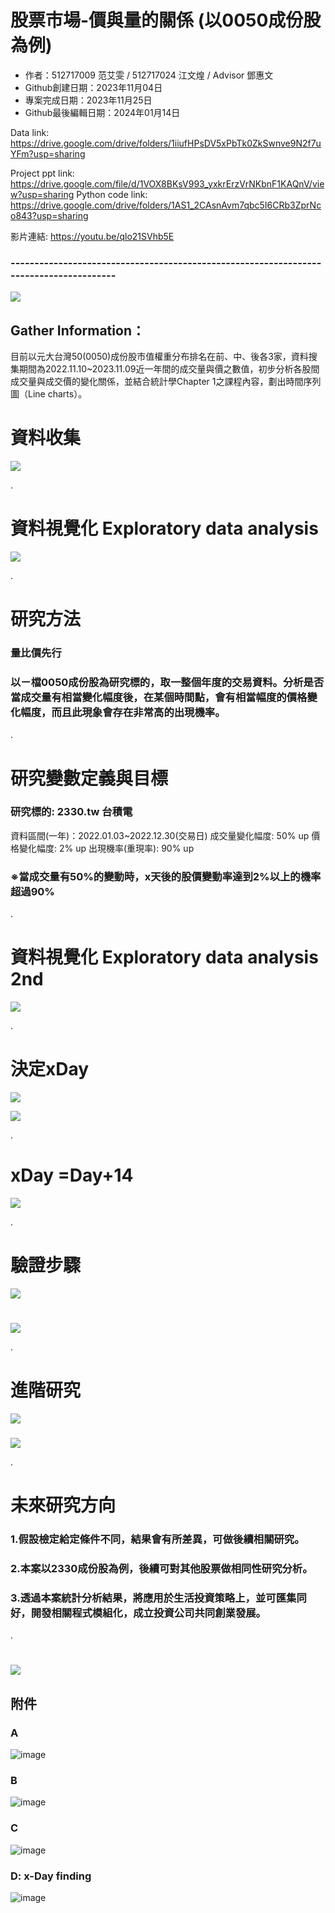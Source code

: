 # 股票市場-價與量的關係 (以0050成份股為例)

- 作者：512717009 范艾雯 / 512717024 江文煌 / Advisor 鄧惠文
- Github創建日期：2023年11月04日
- 專案完成日期：2023年11月25日
- Github最後編輯日期：2024年01月14日
 
Data link: https://drive.google.com/drive/folders/1iiufHPsDV5xPbTk0ZkSwnve9N2f7uYFm?usp=sharing

Project ppt link: https://drive.google.com/file/d/1VOX8BKsV993_yxkrErzVrNKbnF1KAQnV/view?usp=sharing
Python code link: https://drive.google.com/drive/folders/1AS1_2CAsnAvm7qbc5I6CRb3ZprNco843?usp=sharing

影片連結: https://youtu.be/qlo21SVhb5E

### ---------------------------------------------------------------------------------------
![](https://drive.usercontent.google.com/download?id=1gNC7d9x9R_xYm5aopOpOpNiAhSF89B9J&export=download&authuser=0&confirm=t&uuid=cb6f46df-30ae-4845-92ff-7f1a57decd3a&at=APZUnTX7VMzajaucMwvAXYJof7jh:1703471428483)

## Gather Information：
目前以元大台灣50(0050)成份股市值權重分布排名在前、中、後各3家，資料搜集期間為2022.11.10~2023.11.09近一年間的成交量與價之數值，初步分析各股間成交量與成交價的變化關係，並結合統計學Chapter 1之課程內容，劃出時間序列圖（Line charts）。

# 資料收集
![](https://drive.usercontent.google.com/download?id=1hh38bYzkU5klEkvzQbseGmVTKwkzZufe&export=download&authuser=0&confirm=t&uuid=4b1ba333-86c9-429f-8a24-8741680fc3fd&at=APZUnTWJiAF9VSEcYBTRjGonMIf2:1702045588861)

. 

# 資料視覺化 Exploratory data analysis 
![](https://drive.usercontent.google.com/download?id=1ZRCwuwX-FVnSKKAektZXAe5MmEW3yHjo&export=download&authuser=0&confirm=t&uuid=64ad2dd0-bd78-4d68-8d59-ddb3915dc409&at=APZUnTWmhY1zsQz3dpM3ab4wjN9h:1703471450021)  

.

# 研究方法
### 量比價先行
### 以ㄧ檔0050成份股為研究標的，取一整個年度的交易資料。分析是否當成交量有相當變化幅度後，在某個時間點，會有相當幅度的價格變化幅度，而且此現象會存在非常高的出現機率。                    

.

# 研究變數定義與目標
###   
### 研究標的: 2330.tw 台積電
資料區間(一年)：2022.01.03~2022.12.30(交易日)
成交量變化幅度: 50% up
價格變化幅度: 2% up
出現機率(重現率): 90% up 
###   
### ※當成交量有50%的變動時，x天後的股價變動率達到2%以上的機率超過90%

.

# 資料視覺化 Exploratory data analysis 2nd 

![](https://drive.usercontent.google.com/download?id=12vumd432NnvzfiUb-fl3b0P10pOilYpb&export=download&authuser=0&confirm=t&uuid=120808f9-0d56-42f9-9e52-fb647d80faba&at=APZUnTVwC5vBy9t7tl8YScZZ7-F7:1703475897182)

 .
 
# 決定xDay
 
![](https://drive.usercontent.google.com/download?id=142kNF1WwWzqjwK_P9xdNRqj6fYe0iseS&export=download&authuser=0&confirm=t&uuid=b0d2bc05-c979-4c50-a1c2-7a8dcce21ebf&at=APZUnTXKpFWgbUFf_naXpbKGPY5E:1702050104904)

![](https://drive.usercontent.google.com/download?id=1wAAYuNrnWqidIDVUfAhuchw1TuXY0R5L&export=download&authuser=0&confirm=t&uuid=5bcf70fc-76c0-4747-a2d8-bf85ee1402bf&at=APZUnTW1VbE7AHQ8qVO8NpY1zSVK:1702048142367)

.

# xDay =Day+14

![](https://drive.usercontent.google.com/download?id=1OaY303nnVpREzk1jO0t0q0Dor1iJbDG6&export=download&authuser=0&confirm=t&uuid=46113a0e-8992-4bcb-97c8-2d792db4ce72&at=APZUnTVl0OaqDWWPwyB9RRVX65nx:1702048171951)

.

# 驗證步驟
  
![](https://drive.usercontent.google.com/download?id=15Z5a8dSE1mVVP1hhvn8jskwpbFXNx1lQ&export=download&authuser=0&confirm=t&uuid=55f114af-acf3-4aeb-a4b1-f86a24e14a88&at=APZUnTX2D5CTomOnlFCOlKup6IQu:1702050301858)

# 
 
![](https://drive.usercontent.google.com/download?id=1ROJUNP7oWbwOcYK32G8xTYjfPZQMqmhW&export=download&authuser=0&confirm=t&uuid=dc20e272-027c-43d2-b172-97ac48d2c743&at=APZUnTUFSnwS0rGEPdVeNlCIeApy:1703471457960)

 .
 
# 進階研究
 
![](https://drive.usercontent.google.com/download?id=1-oBnV0GNSWdQZpOew1TcPlAW7Od2IZNV&export=download&authuser=0&confirm=t&uuid=c5b7898d-c3d9-4854-97d6-bc91e2be87fa&at=APZUnTWnRgC98z0OQGbh68io0-85:1702050308949)
###   
![](https://drive.usercontent.google.com/download?id=1Xd_SHiyePFkeVmOQwTuziHoYCccXRQQP&export=download&authuser=0&confirm=t&uuid=0882711d-c83c-4347-a302-2f2a53be044a&at=APZUnTXIsmDeRMvh9Z8M4Zxpxz7V:1703471466203)  

.

# 未來研究方向
### 1.假設檢定給定條件不同，結果會有所差異，可做後續相關研究。
### 2.本案以2330成份股為例，後續可對其他股票做相同性研究分析。
### 3.透過本案統計分析結果，將應用於生活投資策略上，並可匯集同好，開發相關程式模組化，成立投資公司共同創業發展。

  .
  
# 

![](https://drive.usercontent.google.com/download?id=18KbToKD1FWaTHlOtRFkfKIROQAceDFCc&export=download&authuser=0&confirm=t&uuid=51f2c32f-b8b4-4464-af00-31799273c47d&at=APZUnTWgb1VcoPlb3BAj-qVcBRiO:1703471478459)
##  附件
### A
![image](https://github.com/evan7352/2023-Fall-Stat/blob/main/05%20%E8%8C%83%E8%89%BE%E9%9B%AF/DATAsFiles/Photos/25.jpg)
### B
![image](https://github.com/evan7352/2023-Fall-Stat/blob/main/05%20%E8%8C%83%E8%89%BE%E9%9B%AF/DATAsFiles/Photos/26.jpg)
### C
![image](https://github.com/evan7352/2023-Fall-Stat/blob/main/05%20%E8%8C%83%E8%89%BE%E9%9B%AF/DATAsFiles/Photos/27.jpg)
### D: x-Day finding
 ![image](https://github.com/evan7352/2023-Fall-Stat/blob/main/05%20%E8%8C%83%E8%89%BE%E9%9B%AF/DATAsFiles/Photos/28.jpg)
